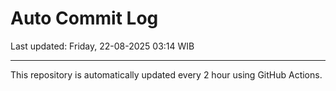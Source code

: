 # Auto Commit Log

Last updated: Friday, 22-08-2025 03:14 WIB

---

This repository is automatically updated every 2 hour using GitHub Actions.
